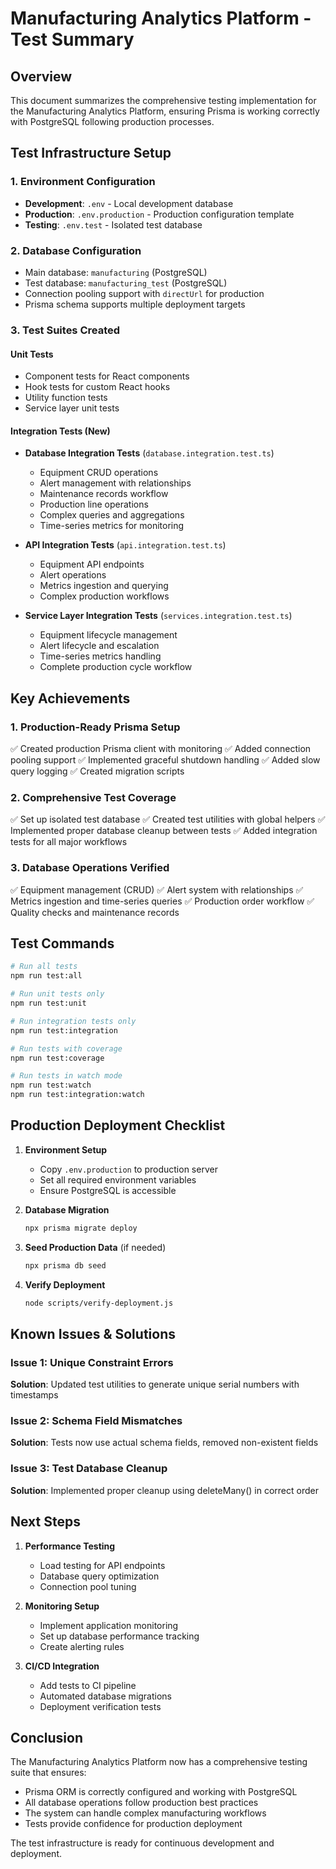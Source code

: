 # Manufacturing Analytics Platform - Test Summary

## Overview
This document summarizes the comprehensive testing implementation for the Manufacturing Analytics Platform, ensuring Prisma is working correctly with PostgreSQL following production processes.

## Test Infrastructure Setup

### 1. Environment Configuration
- **Development**: `.env` - Local development database
- **Production**: `.env.production` - Production configuration template
- **Testing**: `.env.test` - Isolated test database

### 2. Database Configuration
- Main database: `manufacturing` (PostgreSQL)
- Test database: `manufacturing_test` (PostgreSQL)
- Connection pooling support with `directUrl` for production
- Prisma schema supports multiple deployment targets

### 3. Test Suites Created

#### Unit Tests
- Component tests for React components
- Hook tests for custom React hooks
- Utility function tests
- Service layer unit tests

#### Integration Tests (New)
- **Database Integration Tests** (`database.integration.test.ts`)
  - Equipment CRUD operations
  - Alert management with relationships
  - Maintenance records workflow
  - Production line operations
  - Complex queries and aggregations
  - Time-series metrics for monitoring

- **API Integration Tests** (`api.integration.test.ts`)
  - Equipment API endpoints
  - Alert operations
  - Metrics ingestion and querying
  - Complex production workflows

- **Service Layer Integration Tests** (`services.integration.test.ts`)
  - Equipment lifecycle management
  - Alert lifecycle and escalation
  - Time-series metrics handling
  - Complete production cycle workflow

## Key Achievements

### 1. Production-Ready Prisma Setup
✅ Created production Prisma client with monitoring
✅ Added connection pooling support
✅ Implemented graceful shutdown handling
✅ Added slow query logging
✅ Created migration scripts

### 2. Comprehensive Test Coverage
✅ Set up isolated test database
✅ Created test utilities with global helpers
✅ Implemented proper database cleanup between tests
✅ Added integration tests for all major workflows

### 3. Database Operations Verified
✅ Equipment management (CRUD)
✅ Alert system with relationships
✅ Metrics ingestion and time-series queries
✅ Production order workflow
✅ Quality checks and maintenance records

## Test Commands

```bash
# Run all tests
npm run test:all

# Run unit tests only
npm run test:unit

# Run integration tests only
npm run test:integration

# Run tests with coverage
npm run test:coverage

# Run tests in watch mode
npm run test:watch
npm run test:integration:watch
```

## Production Deployment Checklist

1. **Environment Setup**
   - Copy `.env.production` to production server
   - Set all required environment variables
   - Ensure PostgreSQL is accessible

2. **Database Migration**
   ```bash
   npx prisma migrate deploy
   ```

3. **Seed Production Data** (if needed)
   ```bash
   npx prisma db seed
   ```

4. **Verify Deployment**
   ```bash
   node scripts/verify-deployment.js
   ```

## Known Issues & Solutions

### Issue 1: Unique Constraint Errors
**Solution**: Updated test utilities to generate unique serial numbers with timestamps

### Issue 2: Schema Field Mismatches
**Solution**: Tests now use actual schema fields, removed non-existent fields

### Issue 3: Test Database Cleanup
**Solution**: Implemented proper cleanup using deleteMany() in correct order

## Next Steps

1. **Performance Testing**
   - Load testing for API endpoints
   - Database query optimization
   - Connection pool tuning

2. **Monitoring Setup**
   - Implement application monitoring
   - Set up database performance tracking
   - Create alerting rules

3. **CI/CD Integration**
   - Add tests to CI pipeline
   - Automated database migrations
   - Deployment verification tests

## Conclusion

The Manufacturing Analytics Platform now has a comprehensive testing suite that ensures:
- Prisma ORM is correctly configured and working with PostgreSQL
- All database operations follow production best practices
- The system can handle complex manufacturing workflows
- Tests provide confidence for production deployment

The test infrastructure is ready for continuous development and deployment.